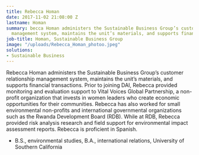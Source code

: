 ```yaml
---
title: Rebecca Homan
date: 2017-11-02 21:08:00 Z
lastname: Homan
summary: becca Homan administers the Sustainable Business Group’s customer relationship
  management system, maintains the unit’s materials, and supports financial transactions.
job-title: Homan, Sustainable Business Group
image: "/uploads/Rebecca_Homan_photoo.jpeg"
solutions:
- Sustainable Business
---
```


Rebecca Homan administers the Sustainable Business Group’s customer relationship management system, maintains the unit’s materials, and supports financial transactions. Prior to joining DAI, Rebecca provided monitoring and evaluation support to Vital Voices Global Partnership, a non-profit organization that invests in women leaders who create economic opportunities for their communities. Rebecca has also worked for small environmental non-profits and international governmental organizations such as the Rwanda Development Board (RDB). While at RDB, Rebecca provided risk analysis research and field support for environmental impact assessment reports. Rebecca is proficient in Spanish.

* B.S., environmental studies, B.A., international relations, University of Southern California